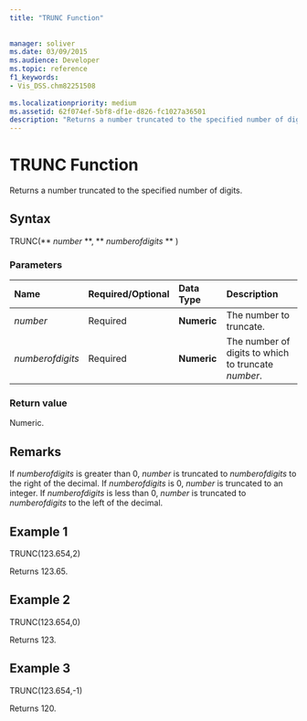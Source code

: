 ```yaml
---
title: "TRUNC Function"
 
 
manager: soliver
ms.date: 03/09/2015
ms.audience: Developer
ms.topic: reference
f1_keywords:
- Vis_DSS.chm82251508
 
ms.localizationpriority: medium
ms.assetid: 62f074ef-5bf8-df1e-d826-fc1027a36501
description: "Returns a number truncated to the specified number of digits."
---
```


# TRUNC Function

Returns a number truncated to the specified number of digits.
  
## Syntax

TRUNC(** *number* **, ** *numberofdigits* ** ) 
  
### Parameters

|**Name**|**Required/Optional**|**Data Type**|**Description**|
|:-----|:-----|:-----|:-----|
| _number_ <br/> |Required  <br/> |**Numeric** <br/> |The number to truncate.  <br/> |
| _numberofdigits_ <br/> |Required  <br/> |**Numeric** <br/> |The number of digits to which to truncate  _number_.  <br/> |
   
### Return value

Numeric.
  
## Remarks

If  _numberofdigits_ is greater than 0,  _number_ is truncated to  _numberofdigits_ to the right of the decimal. If  _numberofdigits_ is 0,  _number_ is truncated to an integer. If  _numberofdigits_ is less than 0,  _number_ is truncated to  _numberofdigits_ to the left of the decimal. 
  
## Example 1

TRUNC(123.654,2)
  
Returns 123.65.
  
## Example 2

TRUNC(123.654,0)
  
Returns 123.
  
## Example 3

TRUNC(123.654,-1)
  
Returns 120.
  


